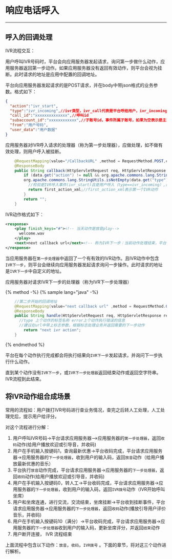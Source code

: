 # 响应电话呼入

<!-- toc -->

----

## 呼入的回调处理
IVR流程交互：

用户呼叫IVR号码时，平台会向应用服务器发起请求，询问第一步做什么动作，应用服务器返回第一步动作。如果应用服务器没有返回有效动作，则平台会视为挂断。此时请求的地址是应用中配置的回调地址。

平台向应用服务器发起请求的是POST请求，并在body中带json格式的业务参数。格式如下：

```json
{
  "action":"ivr_start",
  "type":"ivr_incoming",//ivr类型，ivr_call代表是平台呼给用户，ivr_incoming表示用户呼入
  "call_id":"xxxxxxxxxxxxxx",//呼叫id
  "subaccount_id":"xxxxxxxxxxxx",//子账号id，事件所属子账号，如果为空表示是主账号的事件
  "from":"用户号码",
  "user_data":"用户数据"
}
```

应用服务器对IVR呼入请求的处理器（称为第一步处理器），应做处理，如不做有效处理，则用户呼入被挂断。



```java
    @RequestMapping(value="/CallbackURL" ,method = RequestMethod.POST,consumes = "application/json;charset=utf-8",produces = "text/plain;charset=utf-8")
    @ResponseBody
    public String callback(HttpServletRequest req, HttpServletResponse res, @RequestBody Map<String, Object> data){
        if (data.get("action") != null && org.apache.commons.lang.StringUtils.isNotEmpty(data.get("action").toString()) && "ivr_start".equals(data.get("action").toString())&&
        org.apache.commons.lang.StringUtils.isNotEmpty(data.get("type").toString()) && "ivr_incoming".equals(data.get("type").toString())) {
          //检验是IVR呼入事件(ivr_start)且是用户呼入（type==ivr_incoming）,返回操作的第一步处理
          return first_action_xml;//first_action_xml表示第一个IVR动作
        }
        return "";
    }
```

IVR动作格式如下：

```xml
<response>
    <play finish_keys="#"><!-- 当天动作是放音play-->
      welcome.wav
    </play>
    <next>next callback url</next><!-- 称为IVR下一步：当前动作处理结束，平台请求的新的地址，用来询问下一步执行什么动作；如果没有这个地址，则在该动作处理完之后，平台结束IVR流程 -->
</response>
```

当应用服务器在`第一步处理器`中返回了一个有有效的IVR动作。且IVR动作中包含 `IVR下一步`，则平台会继续向应用服务器发起请求询问一步操作。此时请求的地址是`IVR下一步`中自定义的地址。

应用服务器对请求IVR下一步的处理器（称为IVR下一步处理器）

{% method -%}
{% sample lang="java" -%}
```java
	//第二步开始的回调地址
    @RequestMapping(value="next callback url" ,method = RequestMethod.GET,consumes = "application/json;charset=utf-8",produces = "text/plain;charset=utf-8")
    @ResponseBody
    public String handle(HttpServletRequest req, HttpServletResponse res,@RequestParam String type,@RequestParam String error)  {
      //type 上个动作的标签名称 error上个动作执行错误的信息
      //建议在url中带上标志参数，根据标志处理业务并返回需要的下一步动作
        return "next ivr action";
    }
```
{% endmethod %}

平台在每个动作执行完成都会将执行结果向`IVR下一步`发起请求，并询问下一步执行什么动作。

直到某个动作没有`IVR下一步`，或`IVR下一步处理器`返回结束动作或返回空字符串。IVR流程到此结束。


## 将IVR动作组合成场景

常用的流程如：用户拨打IVR号码进行查业务情况，查完之后转人工处理，人工处理完后，提示用户给评分。

对这个流程进行分解：

1. 用户呼叫IVR号码->平台请求应用服务器-->应用服务器的`第一步处理器`，返回`收码`动作(给用户播放欢迎或引导音，并收码)
2. 用户在手机输入按键码1，查询最新优惠->平台收码完成，平台请求应用服务器->应用服务器的`下一步处理器`，收到用户的输入码，返回`放音`动作（给用户播放最新优惠的音乐）
3. 平台执行`放音`动作完成，平台请求应用服务器->应用服务器的`下一步处理器`，返回`收码`动作(给用户播放欢迎或引导音，并收码)
4. 用户在手机输入按键码0，转人工->平台收码完成，平台请求应用服务器->应用服务器的`下一步处理器`，收到用户的输入码，返回`IVR拨号`动作（IVR开始呼叫坐席）
5. 用户和坐席连通，进行交流，交流结束，坐席挂断->平台收到挂断事件，平台请求应用服务器->应用服务器的`下一步处理器`，返回`收码`动作(播放引导用户评价音乐，并收码)
6. 用户在手机输入按键码10（满分）->平台收码完成，平台请求应用服务器->应用服务器的`下一步处理器`收到用户的输入码，更新坐席评分，并返回`结束`动作
7. 用户断开连接， IVR 流程结束

上面流程中包含以下动作：`放音`，`收码`，`IVR拨号` 。下面的章节，将对这三个动作进行解析。
